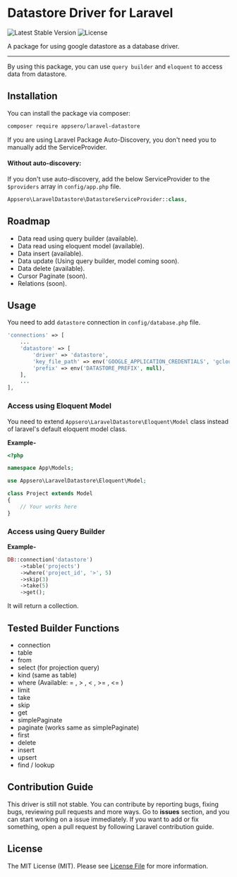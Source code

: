 # Datastore Driver for Laravel

![Latest Stable Version](https://poser.pugx.org/appsero/laravel-datastore/v)
![License](https://poser.pugx.org/appsero/laravel-datastore/license)

A package for using google datastore as a database driver.

---
By using this package, you can use `query builder` and `eloquent` to access data from datastore.

## Installation

You can install the package via composer:

```bash
composer require appsero/laravel-datastore
```

If you are using Laravel Package Auto-Discovery, you don't need you to manually add the ServiceProvider.

#### Without auto-discovery:

If you don't use auto-discovery, add the below ServiceProvider to the `$providers` array in `config/app.php` file.

```php
Appsero\LaravelDatastore\DatastoreServiceProvider::class,
```

## Roadmap
- Data read using query builder (available).
- Data read using eloquent model (available).
- Data insert (available).
- Data update (Using query builder, model coming soon).
- Data delete (available).
- Cursor Paginate (soon).
- Relations (soon).

## Usage

You need to add `datastore` connection in `config/database.php` file.

```php
'connections' => [
    ...
    'datastore' => [
        'driver' => 'datastore',
        'key_file_path' => env('GOOGLE_APPLICATION_CREDENTIALS', 'gcloud-credentials.json'),
        'prefix' => env('DATASTORE_PREFIX', null),
    ],
    ...
],
```

### Access using Eloquent Model

You need to extend `Appsero\LaravelDatastore\Eloquent\Model` class instead of laravel's default eloquent model class.

**Example-**
```php
<?php

namespace App\Models;

use Appsero\LaravelDatastore\Eloquent\Model;

class Project extends Model
{
    // Your works here
}

```

### Access using Query Builder

**Example-**
```php
DB::connection('datastore')
    ->table('projects')
    ->where('project_id', '>', 5)
    ->skip(3)
    ->take(5)
    ->get();
```
It will return a collection.

## Tested Builder Functions
- connection
- table
- from
- select (for projection query)
- kind (same as table)
- where (Available:  = , > , < , >= , <= )
- limit
- take
- skip
- get
- simplePaginate
- paginate (works same as simplePaginate)
- first
- delete
- insert
- upsert
- find / lookup

## Contribution Guide

This driver is still not stable. You can contribute by reporting bugs, fixing bugs, reviewing pull requests and more ways.
Go to **issues** section, and you can start working on a issue immediately.
If you want to add or fix something, open a pull request by following Laravel contribution guide.

## License

The MIT License (MIT). Please see [License File](LICENSE) for more information.